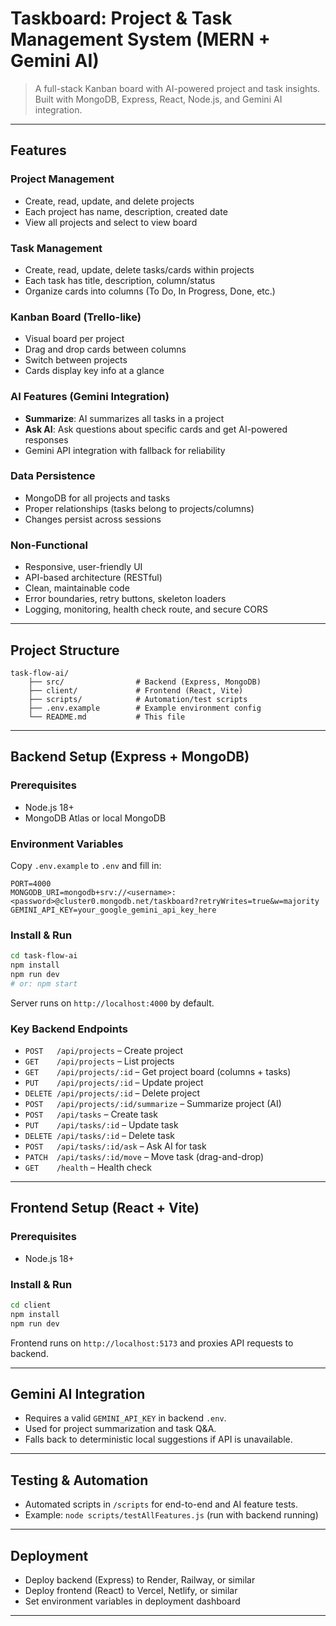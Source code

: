 # Taskboard: Project & Task Management System (MERN + Gemini AI)

> A full-stack Kanban board with AI-powered project and task insights. Built with MongoDB, Express, React, Node.js, and Gemini AI integration.

---

## Features

### Project Management

- Create, read, update, and delete projects
- Each project has name, description, created date
- View all projects and select to view board

### Task Management

- Create, read, update, delete tasks/cards within projects
- Each task has title, description, column/status
- Organize cards into columns (To Do, In Progress, Done, etc.)

### Kanban Board (Trello-like)

- Visual board per project
- Drag and drop cards between columns
- Switch between projects
- Cards display key info at a glance

### AI Features (Gemini Integration)

- **Summarize**: AI summarizes all tasks in a project
- **Ask AI**: Ask questions about specific cards and get AI-powered responses
- Gemini API integration with fallback for reliability

### Data Persistence

- MongoDB for all projects and tasks
- Proper relationships (tasks belong to projects/columns)
- Changes persist across sessions

### Non-Functional

- Responsive, user-friendly UI
- API-based architecture (RESTful)
- Clean, maintainable code
- Error boundaries, retry buttons, skeleton loaders
- Logging, monitoring, health check route, and secure CORS

---

## Project Structure

```
task-flow-ai/
	├── src/                # Backend (Express, MongoDB)
	├── client/             # Frontend (React, Vite)
	├── scripts/            # Automation/test scripts
	├── .env.example        # Example environment config
	└── README.md           # This file
```

---

## Backend Setup (Express + MongoDB)

### Prerequisites

- Node.js 18+
- MongoDB Atlas or local MongoDB

### Environment Variables

Copy `.env.example` to `.env` and fill in:

```
PORT=4000
MONGODB_URI=mongodb+srv://<username>:<password>@cluster0.mongodb.net/taskboard?retryWrites=true&w=majority
GEMINI_API_KEY=your_google_gemini_api_key_here
```

### Install & Run

```sh
cd task-flow-ai
npm install
npm run dev
# or: npm start
```

Server runs on `http://localhost:4000` by default.

### Key Backend Endpoints

- `POST   /api/projects` – Create project
- `GET    /api/projects` – List projects
- `GET    /api/projects/:id` – Get project board (columns + tasks)
- `PUT    /api/projects/:id` – Update project
- `DELETE /api/projects/:id` – Delete project
- `POST   /api/projects/:id/summarize` – Summarize project (AI)
- `POST   /api/tasks` – Create task
- `PUT    /api/tasks/:id` – Update task
- `DELETE /api/tasks/:id` – Delete task
- `POST   /api/tasks/:id/ask` – Ask AI for task
- `PATCH  /api/tasks/:id/move` – Move task (drag-and-drop)
- `GET    /health` – Health check

---

## Frontend Setup (React + Vite)

### Prerequisites

- Node.js 18+

### Install & Run

```sh
cd client
npm install
npm run dev
```

Frontend runs on `http://localhost:5173` and proxies API requests to backend.

---

## Gemini AI Integration

- Requires a valid `GEMINI_API_KEY` in backend `.env`.
- Used for project summarization and task Q&A.
- Falls back to deterministic local suggestions if API is unavailable.

---

## Testing & Automation

- Automated scripts in `/scripts` for end-to-end and AI feature tests.
- Example: `node scripts/testAllFeatures.js` (run with backend running)

---

## Deployment

- Deploy backend (Express) to Render, Railway, or similar
- Deploy frontend (React) to Vercel, Netlify, or similar
- Set environment variables in deployment dashboard

---
